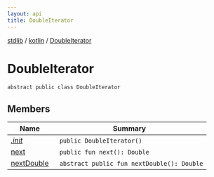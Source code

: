 ```yaml
---
layout: api
title: DoubleIterator
---
```

[stdlib](../../index.html) / [kotlin](../index.html) / [DoubleIterator](index.html)

# DoubleIterator

```
abstract public class DoubleIterator
```
## Members
| Name | Summary |
|------|---------|
|[*.init*](_init_.html)|&nbsp;&nbsp;`public DoubleIterator()`<br>|
|[next](next.html)|&nbsp;&nbsp;`public fun next(): Double`<br>|
|[nextDouble](nextDouble.html)|&nbsp;&nbsp;`abstract public fun nextDouble(): Double`<br>|
